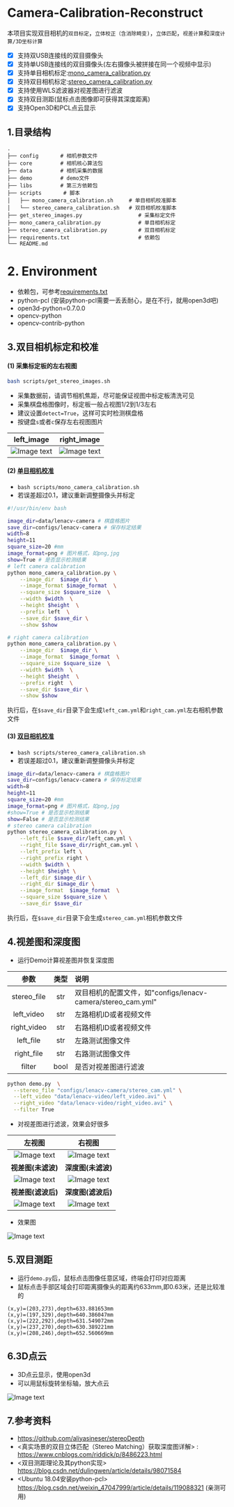 # Camera-Calibration-Reconstruct

本项目实现双目相机的`双目标定`，`立体校正（含消除畸变)`，`立体匹配`，`视差计算`和`深度计算/3D坐标计算`

- [x] 支持双USB连接线的双目摄像头
- [x] 支持单USB连接线的双目摄像头(左右摄像头被拼接在同一个视频中显示)
- [x] 支持单目相机标定:[mono_camera_calibration.py](mono_camera_calibration.py)
- [x] 支持双目相机标定:[stereo_camera_calibration.py](stereo_camera_calibration.py)
- [x] 支持使用WLS滤波器对视差图进行滤波
- [x] 支持双目测距(鼠标点击图像即可获得其深度距离)
- [x] 支持Open3D和PCL点云显示

## 1.目录结构

```
.
├── config       # 相机参数文件
├── core         # 相机核心算法包
├── data         # 相机采集的数据
├── demo         # demo文件
├── libs         # 第三方依赖包
├── scripts       # 脚本
│   ├── mono_camera_calibration.sh     # 单目相机校准脚本
│   └── stereo_camera_calibration.sh   # 双目相机校准脚本
├── get_stereo_images.py                  # 采集标定文件
├── mono_camera_calibration.py            # 单目相机标定
├── stereo_camera_calibration.py          # 双目相机标定
├── requirements.txt                      # 依赖包
└── README.md

```

# 2. Environment

- 依赖包，可参考[requirements.txt](requirements.txt)
- python-pcl (安装python-pcl需要一丢丢耐心，是在不行，就用open3d吧)
- open3d-python=0.7.0.0
- opencv-python
- opencv-contrib-python

## 3.双目相机标定和校准

#### (1) 采集标定板的左右视图

```bash
bash scripts/get_stereo_images.sh
```

- 采集数据前，请调节相机焦距，尽可能保证视图中标定板清洗可见
- 采集棋盘格图像时，标定板一般占视图1/2到1/3左右
- 建议设置`detect=True`，这样可实时检测棋盘格
- 按键盘`s`或者`c`保存左右视图图片

|left_image                        |right_image                           |
|:--------------------------------:|:------------------------------------:|
|![Image text](docs/left_chess.png)|![Image text](docs/right_chess.png)   |

#### (2) [单目相机校准](scripts/mono_camera_calibration.sh)

- `bash scripts/mono_camera_calibration.sh`
- 若误差超过0.1，建议重新调整摄像头并标定

```bash
#!/usr/bin/env bash

image_dir=data/lenacv-camera # 棋盘格图片
save_dir=configs/lenacv-camera # 保存标定结果
width=8
height=11
square_size=20 #mm
image_format=png # 图片格式，如png,jpg
show=True # 是否显示检测结果
# left camera calibration
python mono_camera_calibration.py \
    --image_dir  $image_dir \
    --image_format $image_format  \
    --square_size $square_size  \
    --width $width  \
    --height $height  \
    --prefix left  \
    --save_dir $save_dir \
    --show $show

# right camera calibration
python mono_camera_calibration.py \
    --image_dir  $image_dir \
    --image_format  $image_format  \
    --square_size $square_size  \
    --width $width  \
    --height $height  \
    --prefix right  \
    --save_dir $save_dir \
    --show $show
```

执行后，在`$save_dir`目录下会生成`left_cam.yml`和`right_cam.yml`左右相机参数文件

#### (3) [双目相机校准](scripts/stereo_camera_calibration.sh)
- `bash scripts/stereo_camera_calibration.sh`
- 若误差超过0.1，建议重新调整摄像头并标定

```bash
image_dir=data/lenacv-camera # 棋盘格图片
save_dir=configs/lenacv-camera # 保存标定结果
width=8
height=11
square_size=20 #mm
image_format=png # 图片格式，如png,jpg
#show=True # 是否显示检测结果
show=False # 是否显示检测结果
# stereo camera calibration
python stereo_camera_calibration.py \
    --left_file $save_dir/left_cam.yml \
    --right_file $save_dir/right_cam.yml \
    --left_prefix left \
    --right_prefix right \
    --width $width \
    --height $height \
    --left_dir $image_dir \
    --right_dir $image_dir \
    --image_format  $image_format  \
    --square_size $square_size \
    --save_dir $save_dir 
```

执行后，在`$save_dir`目录下会生成`stereo_cam.yml`相机参数文件

## 4.视差图和深度图

- 运行Demo计算视差图并恢复深度图

|      参数           |类型    |说明    |
|:-------------------:|:------:|:------|
| stereo_file    | str    | 双目相机的配置文件，如"configs/lenacv-camera/stereo_cam.yml"    |
| left_video          | str    | 左路相机ID或者视频文件    |
| right_video         | str    | 右路相机ID或者视频文件    |
| left_file           | str    | 左路测试图像文件    |
| right_file          | str    | 右路测试图像文件    |
| filter              | bool   | 是否对视差图进行滤波    |

```bash
python demo.py  \
  --stereo_file "configs/lenacv-camera/stereo_cam.yml" \
  --left_video "data/lenacv-video/left_video.avi" \
  --right_video "data/lenacv-video/right_video.avi" \
  --filter True
```
- 对视差图进行滤波，效果会好很多 

|      左视图                                       |右视图                                                  |
|:-------------------------------------------------:|:------------------------------------------------------:|
| ![Image text](docs/left.png)                      | ![Image text](docs/right.png)                          |
|      **视差图(未滤波)**                           |**深度图(未滤波)**                                                  |
| ![Image text](docs/disparity.png)                 | ![Image text](docs/depth.png)                      |
|      **视差图(滤波后)**                             |**深度图(滤波后)**                                                  |
| ![Image text](docs/disparity_filter.png)          | ![Image text](docs/depth_filter.png)                      |

- 效果图

![Image text](docs/demo.gif) 

## 5.双目测距

- 运行`demo.py`后，鼠标点击图像任意区域，终端会打印对应距离
- 鼠标点击手部区域会打印距离摄像头的距离约633mm,即0.63米，还是比较准的
```
(x,y)=(203,273),depth=633.881653mm
(x,y)=(197,329),depth=640.386047mm
(x,y)=(222,292),depth=631.549072mm
(x,y)=(237,270),depth=630.389221mm
(x,y)=(208,246),depth=652.560669mm
```

## 6.3D点云

- 3D点云显示，使用open3d
- 可以用鼠标旋转坐标轴，放大点云

 ![Image text](docs/3d-points.png) 
  
## 7.参考资料

- https://github.com/aliyasineser/stereoDepth
- <真实场景的双目立体匹配（Stereo Matching）获取深度图详解> : https://www.cnblogs.com/riddick/p/8486223.html
- <双目测距理论及其python实现> https://blog.csdn.net/dulingwen/article/details/98071584
- <Ubuntu 18.04安装python-pcl> https://blog.csdn.net/weixin_47047999/article/details/119088321 (亲测可用)


